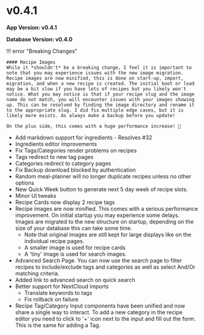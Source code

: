 # v0.4.1

**App Version: v0.4.1**

**Database Version: v0.4.0**

!!! error "Breaking Changes"

    #### Recipe Images
    While it *shouldn't* be a breaking change, I feel it is important to note that you may experience issues with the new image migration. Recipe images are now minified, this is done on start-up, import, migration, and when a new recipe is created. The initial boot or load may be a bit slow if you have lots of recipes but you likely won't notice. What you may notice is that if your recipe slug and the image name do not match, you will encounter issues with your images showing up. This can be resolved by finding the image directory and rename it to the appropriate slug. I did fix multiple edge cases, but it is likely more exists. As always make a backup before you update! 

    On the plus side, this comes with a huge performance increase! 🎉

- Add markdown support for ingredients - Resolves #32
- Ingredients editor improvements
- Fix Tags/Categories render problems on recipes
- Tags redirect to new tag pages
- Categories redirect to category pages
- Fix Backup download blocked by authentication
- Random meal-planner will no longer duplicate recipes unless no other options
- New Quick Week button to generate next 5 day week of recipe slots.
- Minor UI tweaks
- Recipe Cards now display 2 recipe tags
- Recipe images are now minified. This comes with a serious performance improvement. On initial startup you may experience some delays. Images are migrated to the new structure on startup, depending on the size of your database this can take some time. 
    - Note that original images are still kept for large displays like on the individual recipe pages.
    - A smaller image is used for recipe cards
    - A 'tiny' image is used for search images. 
- Advanced Search Page. You can now use the search page to filter recipes to include/exclude tags and categories as well as select And/Or matching criteria. 
- Added link to advanced search on quick search
- Better support for NextCloud imports
    - Translate keywords to tags
    - Fix rollback on failure
- Recipe Tag/Category Input components have been unified and now share a single way to interact. To add a new category in the recipe editor you need to click to '+' icon next to the input and fill out the form. This is the same for adding a Tag. 


